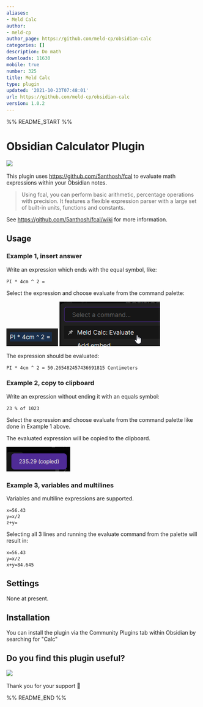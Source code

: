 ```yaml
---
aliases:
- Meld Calc
author:
- meld-cp
author_page: https://github.com/meld-cp/obsidian-calc
categories: []
description: Do math
downloads: 11630
mobile: true
number: 325
title: Meld Calc
type: plugin
updated: '2021-10-23T07:48:01'
url: https://github.com/meld-cp/obsidian-calc
version: 1.0.2
---
```


%% README_START %%

# Obsidian Calculator Plugin

<a href="https://www.buymeacoffee.com/cleon"><img src="https://img.buymeacoffee.com/button-api/?text=Buy me a coffee&emoji=&slug=cleon&button_colour=FFDD00&font_colour=000000&font_family=Cookie&outline_colour=000000&coffee_colour=ffffff"></a>

This plugin uses https://github.com/5anthosh/fcal to evaluate math expressions within your Obsidian notes.

>Using fcal, you can perform basic arithmetic, percentage operations with precision. It features a flexible expression parser with a large set of built-in units, functions and constants.

See https://github.com/5anthosh/fcal/wiki for more information.

## Usage

### Example 1, insert answer
Write an expression which ends with the equal symbol, like:

```
PI * 4cm ^ 2 = 
```

Select the expression and choose evaluate from the command palette:

<img alt="Select the expression" src="https://raw.githubusercontent.com/meld-cp/obsidian-calc/main/docs/assets/eg1-exp.png" /> 

<img alt="Choose evaluate from the command palette" src="https://raw.githubusercontent.com/meld-cp/obsidian-calc/main/docs/assets/select-command.png" /> 

The expression should be evaluated:

```
PI * 4cm ^ 2 = 50.265482457436691815 Centimeters
```

### Example 2, copy to clipboard
Write an expression without ending it with an equals symbol:

```
23 % of 1023
```

Select the expression and choose evaluate from the command palette like done in Example 1 above.

The evaluated expression will be copied to the clipboard.

<img alt="The evaluated expression will be copied to the clipboard" src="https://raw.githubusercontent.com/meld-cp/obsidian-calc/main/docs/assets/eg2-clipboard.png" /> 


### Example 3, variables and multilines
Variables and multiline expressions are supported.

```
x=56.43
y=x/2
z+y=
```

Selecting all 3 lines and running the evaluate command from the palette will result in:

```
x=56.43
y=x/2
x+y=84.645
```

## Settings

None at present.


## Installation

You can install the plugin via the Community Plugins tab within Obsidian by searching for "Calc"


## Do you find this plugin useful?

<a href="https://www.buymeacoffee.com/cleon"><img src="https://img.buymeacoffee.com/button-api/?text=Buy me a coffee&emoji=&slug=cleon&button_colour=FFDD00&font_colour=000000&font_family=Cookie&outline_colour=000000&coffee_colour=ffffff"></a>

Thank you for your support 🙏



%% README_END %%
